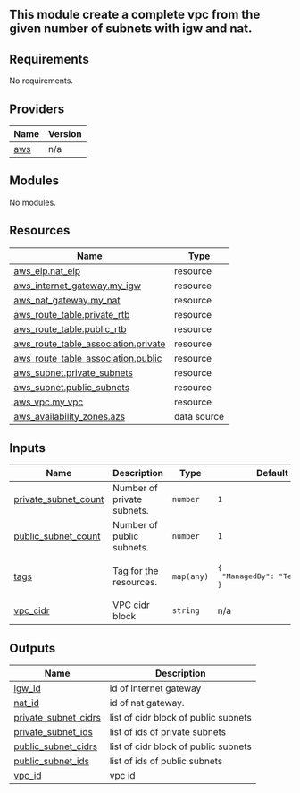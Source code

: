 ## This module create a complete vpc from the given number of subnets with igw and nat.

<!-- BEGIN_TF_DOCS -->

## Requirements

No requirements.

## Providers

| Name | Version |
|------|---------|
| <a name="provider_aws"></a> [aws](#provider\_aws) | n/a |

## Modules

No modules.

## Resources

| Name | Type |
|------|------|
| [aws_eip.nat_eip](https://registry.terraform.io/providers/hashicorp/aws/latest/docs/resources/eip) | resource |
| [aws_internet_gateway.my_igw](https://registry.terraform.io/providers/hashicorp/aws/latest/docs/resources/internet_gateway) | resource |
| [aws_nat_gateway.my_nat](https://registry.terraform.io/providers/hashicorp/aws/latest/docs/resources/nat_gateway) | resource |
| [aws_route_table.private_rtb](https://registry.terraform.io/providers/hashicorp/aws/latest/docs/resources/route_table) | resource |
| [aws_route_table.public_rtb](https://registry.terraform.io/providers/hashicorp/aws/latest/docs/resources/route_table) | resource |
| [aws_route_table_association.private](https://registry.terraform.io/providers/hashicorp/aws/latest/docs/resources/route_table_association) | resource |
| [aws_route_table_association.public](https://registry.terraform.io/providers/hashicorp/aws/latest/docs/resources/route_table_association) | resource |
| [aws_subnet.private_subnets](https://registry.terraform.io/providers/hashicorp/aws/latest/docs/resources/subnet) | resource |
| [aws_subnet.public_subnets](https://registry.terraform.io/providers/hashicorp/aws/latest/docs/resources/subnet) | resource |
| [aws_vpc.my_vpc](https://registry.terraform.io/providers/hashicorp/aws/latest/docs/resources/vpc) | resource |
| [aws_availability_zones.azs](https://registry.terraform.io/providers/hashicorp/aws/latest/docs/data-sources/availability_zones) | data source |

## Inputs

| Name | Description | Type | Default | Required |
|------|-------------|------|---------|:--------:|
| <a name="input_private_subnet_count"></a> [private\_subnet\_count](#input\_private\_subnet\_count) | Number of private subnets. | `number` | `1` | no |
| <a name="input_public_subnet_count"></a> [public\_subnet\_count](#input\_public\_subnet\_count) | Number of public subnets. | `number` | `1` | no |
| <a name="input_tags"></a> [tags](#input\_tags) | Tag for the resources. | `map(any)` | <pre>{<br>  "ManagedBy": "Terraform"<br>}</pre> | no |
| <a name="input_vpc_cidr"></a> [vpc\_cidr](#input\_vpc\_cidr) | VPC cidr block | `string` | n/a | yes |

## Outputs

| Name | Description |
|------|-------------|
| <a name="output_igw_id"></a> [igw\_id](#output\_igw\_id) | id of internet gateway |
| <a name="output_nat_id"></a> [nat\_id](#output\_nat\_id) | id of nat gateway. |
| <a name="output_private_subnet_cidrs"></a> [private\_subnet\_cidrs](#output\_private\_subnet\_cidrs) | list of cidr block of public subnets |
| <a name="output_private_subnet_ids"></a> [private\_subnet\_ids](#output\_private\_subnet\_ids) | list of ids of private subnets |
| <a name="output_public_subnet_cidrs"></a> [public\_subnet\_cidrs](#output\_public\_subnet\_cidrs) | list of cidr block of public subnets |
| <a name="output_public_subnet_ids"></a> [public\_subnet\_ids](#output\_public\_subnet\_ids) | list of ids of public subnets |
| <a name="output_vpc_id"></a> [vpc\_id](#output\_vpc\_id) | vpc id |
<!-- END_TF_DOCS -->